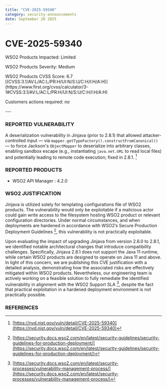 ```yaml
---
title: "CVE-2025-59340"
category: security-announcements
date: September 20 2025
---
```


# CVE-2025-59340

<p class="doc-info">WSO2 Products Impacted: Limited</p>
<p class="doc-info">WSO2 Products Severity: Medium</p>
<p class="doc-info">WSO2 Products CVSS Score: 6.7 [(CVSS:3.1/AV:L/AC:L/PR:H/UI:N/S:U/C:H/I:H/A:H)](https://www.first.org/cvss/calculator/3-1#CVSS:3.1/AV:L/AC:L/PR:H/UI:N/S:U/C:H/I:H/A:H)</p>
<p class="doc-info">Customers actions required: no</p>
---

### REPORTED VULNERABILITY

A deserialization vulnerability in Jinjava (prior to 2.8.1) that allowed attacker-controlled input — via `mapper.getTypeFactory().constructFromCanonical()` — to force Jackson's `ObjectMapper` to deserialize into arbitrary classes, enabling sandbox escape (e.g., instantiating `java.net.URL` to read local files) and potentially leading to remote code execution; fixed in 2.8.1. [^1]

### REPORTED PRODUCTS

- WSO2 API Manager : 4.2.0

### WSO2 JUSTIFICATION

Jinjava is utilized solely for templating configurations file of WSO2 products. The vulnerability would only be exploitable if a malicious actor could gain write access to the filesystem hosting WSO2 product or relevant configuration directories. Under normal circumstances, and when deployments are hardened in accordance with WSO2’s Secure Production Deployment Guidelines [^2], this vulnerability is not practically exploitable.

Upon evaluating the impact of upgrading Jinjava from version 2.6.0 to 2.8.1, we identified notable architectural changes that introduce compatibility challenges. Specifically, Jinjava 2.8.1 does not support the Java 11 runtime, while certain WSO2 products are designed to operate on Java 11 and above. In light of this concern, we are publishing this CVE justification with a detailed analysis, demonstrating how the associated risks are effectively mitigated within WSO2 products. Nevertheless, our engineering team is actively working on a feasible solution to fully remediate the identified vulnerability in alignment with the WSO2 Support SLA [^3], despite the fact that practical exploitation in a hardened deployment environment is not practically possible.

### REFERENCES
[^1]: [https://nvd.nist.gov/vuln/detail/CVE-2025-59340](https://nvd.nist.gov/vuln/detail/CVE-2025-59340)
[^2]: [https://security.docs.wso2.com/en/latest/security-guidelines/security-guidelines-for-production-deployment/](https://security.docs.wso2.com/en/latest/security-guidelines/security-guidelines-for-production-deployment/)
[^3]: [https://security.docs.wso2.com/en/latest/security-processes/vulnerability-management-process/](https://security.docs.wso2.com/en/latest/security-processes/vulnerability-management-process/)
